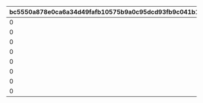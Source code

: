 |bc5550a878e0ca6a34d49fafb10575b9a0c95dcd93fb9c041b1f0d02b81694ab|6b37df7f17bb0d2bd8cdca3a0b1e7199c1aa724bc519b84f25d5022c718678df|75bd0c2d838f67849c9b509b5017fefc8f239e6012941d5b14f0ffae809bac5a|02d1108974221f97661f1fc2f7014807f1988cbf25079b1c8ba3323929de533a|4822c1bd189d78379d3da36482521049b178445fac96fd59050c3b9843b34a02|00170d0c9b6ae507eb261f114cb3c45a737ddacd41d4890e34f8aef70eb7a4e8|69fcf1256281a3bac723c3f9f2f2dfb8647c088292944362b7a26f38c42e9031|927aa8031a706bfcb3e9710db62ca47a47a3eb2b4f89f93ecd6bce1f6f7c8121|8406a3fe982398800e7dc7d9084689525e61214e970083dfc27bb072671d4f8e|e9c6e73314d45e916459a61440cfbb614890ae464f67822d0909729f6def4c11|01f1f917f2e1382027c3ec7f77ce55e774bdb831b65c988eb6296c042e7b76c5|bb11575dafdb93c33a82e52c930f46dfa005d104848390bbc646815f9a540725|26276920fe655b3198dcc30d234ecc2a54ad956850bf191f5eef889f57ed78bb|4b306fab52af3dc8de969b8ede31fd9b2223704a7028e6d98889f7c9dcab65f3|bb4cc33a289a9dc01d3177a951b1d91c3096fcc7beaeab328a9181b279ce1a57|2518760d1c4aa3e04ed3e5455fcf068cbab22eb72ec041b9db14ff69b8902ff4|
| --- | --- | --- | --- | --- | --- | --- | --- | --- | --- | --- | --- | --- | --- | --- | --- |
|0|0|1001201|50|0|8|0|0|0|0|91002|0|0|0|0|0|
|0|0|1001202|50|0|8|0|0|0|0|91002|0|0|0|0|0|
|0|0|1001203|50|0|8|0|0|0|0|91002|0|0|0|0|0|
|0|0|1001204|100|0|8|0|0|0|0|91002|0|0|0|0|0|
|0|0|2001201|50|0|8|0|0|0|0|91002|0|0|0|0|0|
|0|0|2001202|50|0|8|0|0|0|0|91002|0|0|0|0|0|
|0|0|2001203|50|0|8|0|0|0|0|91002|0|0|0|0|0|
|0|0|2001204|100|0|8|0|0|0|0|91002|0|0|0|0|0|